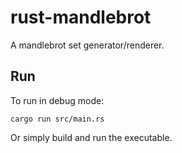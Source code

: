 # rust-mandlebrot
A mandlebrot set generator/renderer.

## Run

To run in debug mode:

    cargo run src/main.rs

Or simply build and run the executable.

